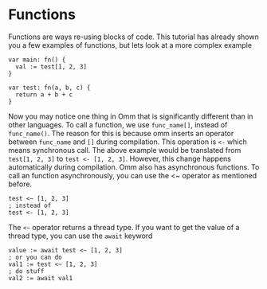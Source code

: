 # Functions

Functions are ways re-using blocks of code. This tutorial has already shown you a few examples of functions, but lets look at a more complex example

```
var main: fn() {
  val := test[1, 2, 3]
}

var test: fn(a, b, c) {
  return a + b + c
}
```

Now you may notice one thing in Omm that is significantly different than in other languages. To call a function, we use `func_name[]`, instead of `func_name()`. The reason for this is because omm inserts an operator between `func_name` and `[]` during compilation. This operation is `<-` which means synchronous call. The above example would be translated from `test[1, 2, 3]` to `test <- [1, 2, 3]`. However, this change happens automatically during compilation. Omm also has asynchronous functions. To call an function asynchronously, you can use the <~ operator as mentioned before.

```
test <~ [1, 2, 3]
; instead of
test <- [1, 2, 3]
```

The `<~` operator returns a thread type. If you want to get the value of a thread type, you can use the `await` keyword

```
value := await test <~ [1, 2, 3]
; or you can do
val1 := test <~ [1, 2, 3]
; do stuff
val2 := await val1
```
